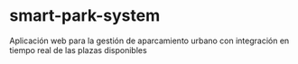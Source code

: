 # smart-park-system
Aplicación web para la gestión de aparcamiento urbano con integración en tiempo real de las plazas disponibles

